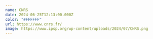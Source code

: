 ```yaml
---
name: CNRS
date: 2024-06-25T12:13:00.000Z
color: "#FFFFFF"
url: https://www.cnrs.fr/
image: https://www.ipsp.org/wp-content/uploads/2024/07/CNRS.png
---
```

